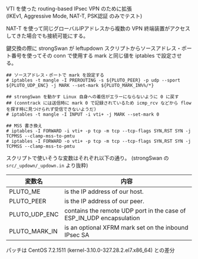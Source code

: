 VTI を使った routing-based IPsec VPN のために拡張<br>
(IKEv1, Aggressive Mode, NAT-T, PSK認証 のみでテスト)

NAT-T を使って同じグローバルIPアドレスから複数の VPN 終端装置がアクセスしてきた場合でも接続可能にする。

鍵交換の際に strongSwan が leftupdown スクリプトからソースアドレス・ポート番号を使ってその conn で使用する mark と同じ値を iptables で設定させる。

```
## ソースアドレス・ポートで mark を設定する
# iptables -t mangle -I PREROUTING -s ${PLUTO_PEER} -p udp --sport ${PLUTO_UDP_ENC} -j MARK --set-mark ${PLUTO_MARK_IN%%/*}

## strongSwan を動かす Linux 自身への着信がエラーにならないように 0 に戻す
## (conntrack には送信時に mark 0 で記録されているため icmp_rcv などから flow を探す時に見つけられず受信できないようだ)
# iptables -t mangle -I INPUT -i vti+ -j MARK --set-mark 0

## MSS 書き換え
# iptables -I FORWARD -i vti+ -p tcp -m tcp --tcp-flags SYN,RST SYN -j TCPMSS --clamp-mss-to-pmtu
# iptables -I FORWARD -o vti+ -p tcp -m tcp --tcp-flags SYN,RST SYN -j TCPMSS --clamp-mss-to-pmtu
```

スクリプトで使いそうな変数はそれぞれ以下の通り。 (strongSwan の `src/_updown/_updown.in` より抜粋)

| 変数名 | 内容 |
| ------ | ----- |
| PLUTO_ME | is the IP address of our host. |
| PLUTO_PEER | is the IP address of our peer. |
| PLUTO_UDP_ENC | contains the remote UDP port in the case of ESP_IN_UDP encapsulation|
| PLUTO_MARK_IN | is an optional XFRM mark set on the inbound IPsec SA |

パッチは CentOS 7.2.1511 (kernel-3.10.0-327.28.2.el7.x86_64) との差分

